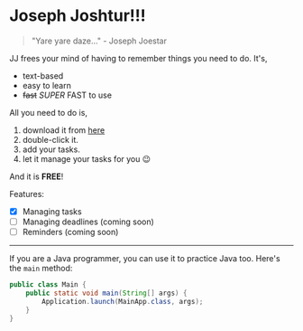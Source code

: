 # **Joseph Joshtur!!!**

> "Yare yare daze..." - Joseph Joestar

JJ frees your mind of having to remember things you need to do. It's,

- text-based
- easy to learn
- ~~fast~~ _SUPER_ FAST to use

All you need to do is, 

1. download it from [here](https://www.google.com/)
2. double-click it.
3. add your tasks.
4. let it manage your tasks for you 😉

And it is **FREE**!

Features:

- [X] Managing tasks
- [ ] Managing deadlines (coming soon)
- [ ] Reminders (coming soon)

***

If you are a Java programmer, you can use it to practice Java too. Here's the `main` method:

```java
public class Main {
    public static void main(String[] args) {
        Application.launch(MainApp.class, args);
    }
}
```


